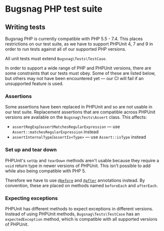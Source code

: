 # Bugsnag PHP test suite

## Writing tests

Bugsnag PHP is currently compatible with PHP 5.5 - 7.4. This places restrictions on our test suite, as we have to support PHPUnit 4, 7 and 9 in order to run tests against all of our supported PHP versions.

All unit tests must extend `Bugsnag\Tests\TestCase`.

In order to support a wide range of PHP and PHPUnit versions, there are some constraints that our tests must obey. Some of these are listed below, but others may not have been encountered yet — our CI will fail if an unsupported feature is used.

### Assertions

Some assertions have been replaced in PHPUnit and so are not usable in our test suite. Replacement assertions that are compatible across PHPUnit versions are available on the `Bugsnag\Tests\Assert` class. This affects:

- `assertRegExp`/`assertMatchesRegularExpression` — use `Assert::matchesRegularExpression` instead
- `assertInternalType`/`assertIs<Type>` — use `Assert::isType` instead

### Set up and tear down

PHPUnit's `setUp` and `tearDown` methods aren't usable because they require a `void` return type in newer versions of PHPUnit. This isn't possible to add while also being compatible with PHP 5.

Therefore we have to use [`@before`](https://phpunit.readthedocs.io/en/9.3/annotations.html#before) and [`@after`](https://phpunit.readthedocs.io/en/9.3/annotations.html#after) annotations instead. By convention, these are placed on methods named `beforeEach` and `afterEach`.

### Expecting exceptions

PHPUnit has different methods to expect exceptions in different versions. Instead of using PHPUnit methods, `Bugsnag\Tests\TestCase` has an `expectedException` method, which is compatible with all supported versions of PHPUnit.
